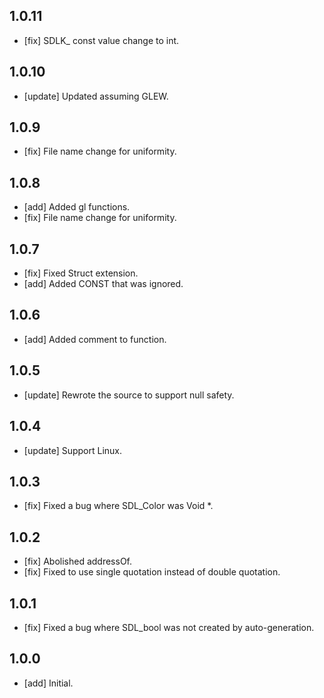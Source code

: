 ## 1.0.11
- [fix] SDLK_ const value change to int.

## 1.0.10

- [update] Updated assuming GLEW.

## 1.0.9

- [fix] File name change for uniformity.

## 1.0.8

- [add] Added gl functions.
- [fix] File name change for uniformity.

## 1.0.7

- [fix] Fixed Struct extension.
- [add] Added CONST that was ignored.

## 1.0.6

- [add] Added comment to function.

## 1.0.5

- [update] Rewrote the source to support null safety.

## 1.0.4

- [update] Support Linux.

## 1.0.3

- [fix] Fixed a bug where SDL_Color was Void *.

## 1.0.2

- [fix] Abolished addressOf.
- [fix] Fixed to use single quotation instead of double quotation.

## 1.0.1

- [fix] Fixed a bug where SDL_bool was not created by auto-generation.


## 1.0.0

- [add] Initial.
